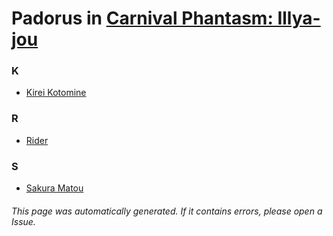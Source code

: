 # Padorus in [Carnival Phantasm: Illya-jou](https://myanimelist.net/anime/12255/Carnival_Phantasm__Illya-jou)

### K
* [Kirei Kotomine](https://github.com/shadow578/Project-Padoru/blob/master/table-of-contents/characters/KireiKotomine.md)

### R
* [Rider](https://github.com/shadow578/Project-Padoru/blob/master/table-of-contents/characters/Rider.md)

### S
* [Sakura Matou](https://github.com/shadow578/Project-Padoru/blob/master/table-of-contents/characters/SakuraMatou.md)

###### This page was automatically generated. If it contains errors, please open a Issue.
